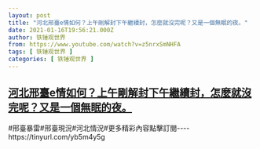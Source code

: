 ```yaml
---
layout: post
title: "河北邢臺e情如何？上午剛解封下午繼續封，怎麼就沒完呢？又是一個無眠的夜。"
date: 2021-01-16T19:56:21.000Z
author: 铁锤观世界
from: https://www.youtube.com/watch?v=z5nrxSmNHFA
tags: [ 铁锤观世界 ]
categories: [ 铁锤观世界 ]
---
```

<!--1610826981000-->
[河北邢臺e情如何？上午剛解封下午繼續封，怎麼就沒完呢？又是一個無眠的夜。](https://www.youtube.com/watch?v=z5nrxSmNHFA)
------

<div>
#邢臺暴雷#邢臺現況#河北情況#更多精彩內容點擊訂閱----https://tinyurl.com/yb5m4y5g
</div>
